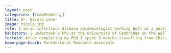 ```yaml
---
layout: post
categories: [teamMembers,]
title: Dr. Nicola Love
image: nicola.jpg
role: I am an infectious disease epidemiologist working both as a postdoctoral fellow at the department of Clinical Infection, Microbiology & Immunology, University of Liverpool and as a Senior Epidemiology Scientist at the UK Health Security Agency. My research interests are in the strengthening of infectious disease surveillance and outbreak investigation through digital and novel methodologies, with a particular focus on the collection of exposure data. My current research focuses on the epidemiology of foreign travel associated GI infections and aims to better understand the risk factors for acquiring GI infections while abroad.
backstory: I undertook a PhD at the University of Cambridge on the Wellcome programme in Stem Cell Biology and Medicine and then moved to infectious disease epidemiology, working first as a research assistant in global health while completing a Masters in Public Health and then as a postdoctoral research fellow in the Health Protection and Influenza group, University of Nottingham under Professor Jonathan Van Tam and Dr Richard Puleston (UKHSA). I left academia to join the UK Health Security Agency as a Field Epidemiology Training Programme fellow and remained in UKHSA after my fellowship working as an epidemiologist in the North East, Yorkshire and Humber Field Service (FS) team. While I have a strong interest in GI, my UKHSA work covers surveillance, research and outbreak investigation for all infectious diseases.  
factoid: After completing my PhD I spent 9 months travelling from Chicago, USA to Ushuaia, Argentina by motorbike
home-page-blurb: Postdoctoral Research Associate 
---
```

